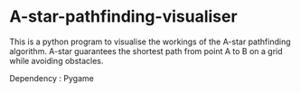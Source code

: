 # A-star-pathfinding-visualiser


This is a python program to visualise the workings of the A-star pathfinding algorithm. 
A-star guarantees the shortest path from point A to B on a grid while avoiding obstacles.


Dependency : Pygame

